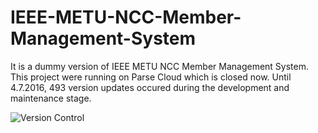 # IEEE-METU-NCC-Member-Management-System
It is a dummy version of IEEE METU NCC Member Management System. This project were running on Parse Cloud which is closed now.
Until 4.7.2016, 493 version updates occured during the development and maintenance stage.



![Version Control](http://image.prntscr.com/image/5c36d49bfc674651a7331d9a49865bcc.jpg)
